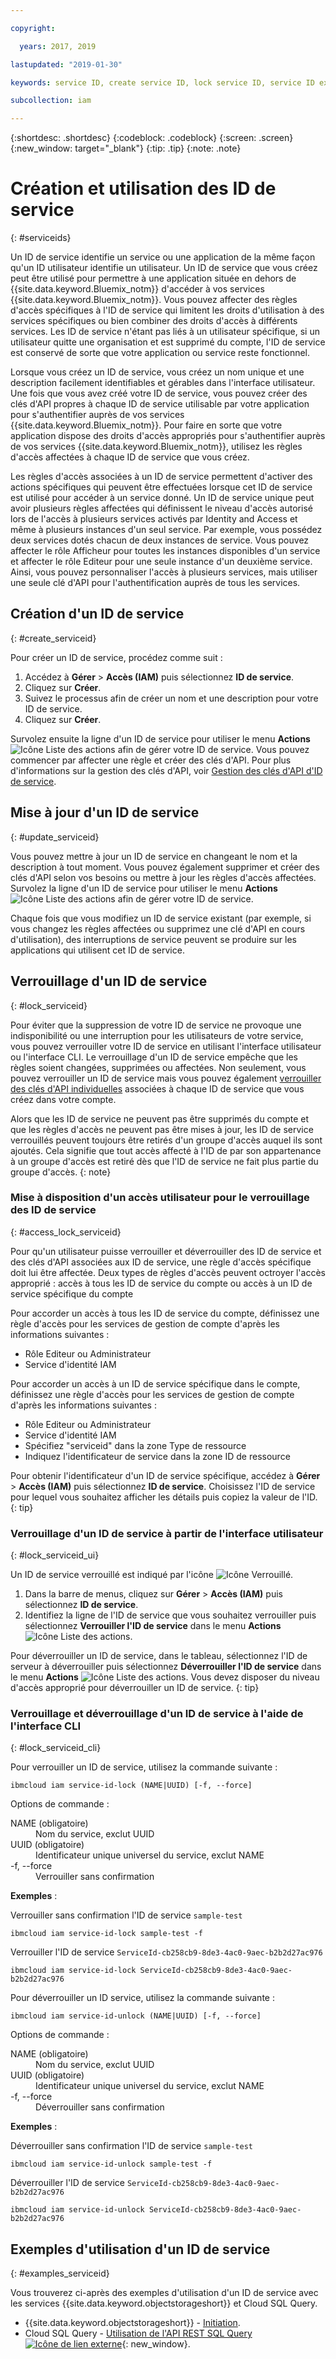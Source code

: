 ```yaml
---

copyright:

  years: 2017, 2019

lastupdated: "2019-01-30"

keywords: service ID, create service ID, lock service ID, service ID example

subcollection: iam

---
```


{:shortdesc: .shortdesc}
{:codeblock: .codeblock}
{:screen: .screen}
{:new_window: target="_blank"}
{:tip: .tip}
{:note: .note}

# Création et utilisation des ID de service
{: #serviceids}

Un ID de service identifie un service ou une application de la même façon qu'un ID utilisateur identifie un utilisateur. Un ID de service que vous créez peut être utilisé pour permettre à une application située en dehors de {{site.data.keyword.Bluemix_notm}} d'accéder à vos services {{site.data.keyword.Bluemix_notm}}. Vous pouvez affecter des règles d'accès spécifiques à l'ID de service qui limitent les droits d'utilisation à des services spécifiques ou bien combiner des droits d'accès à différents services. Les ID de service n'étant pas liés à un utilisateur spécifique, si un utilisateur quitte une organisation et est supprimé du compte, l'ID de service est conservé de sorte que votre application ou service reste fonctionnel.

Lorsque vous créez un ID de service, vous créez un nom unique et une description facilement identifiables et gérables dans l'interface utilisateur. Une fois que vous avez créé votre ID de service, vous pouvez créer des clés d'API propres à chaque ID de service utilisable par votre application pour s'authentifier auprès de vos services {{site.data.keyword.Bluemix_notm}}. Pour faire en sorte que votre application dispose des droits d'accès appropriés pour s'authentifier auprès de vos services {{site.data.keyword.Bluemix_notm}}, utilisez les règles d'accès affectées à chaque ID de service que vous créez.

Les règles d'accès associées à un ID de service permettent d'activer des actions spécifiques qui peuvent être effectuées lorsque cet ID de service est utilisé pour accéder à un service donné. Un ID de service unique peut avoir plusieurs règles affectées qui définissent le niveau d'accès autorisé lors de l'accès à plusieurs services activés par Identity and Access et même à plusieurs instances d'un seul service. Par exemple, vous possédez deux services dotés chacun de deux instances de service. Vous pouvez affecter le rôle Afficheur pour toutes les instances disponibles d'un service et affecter le rôle Editeur pour une seule instance d'un deuxième service. Ainsi, vous pouvez personnaliser l'accès à plusieurs services, mais utiliser une seule clé d'API pour l'authentification auprès de tous les services.


## Création d'un ID de service
{: #create_serviceid}

Pour créer un ID de service, procédez comme suit :

1. Accédez à **Gérer** &gt; **Accès (IAM)** puis sélectionnez **ID de service**.
2. Cliquez sur **Créer**.
3. Suivez le processus afin de créer un nom et une description pour votre ID de service.
4. Cliquez sur **Créer**.

Survolez ensuite la ligne d'un ID de service pour utiliser le menu **Actions** ![Icône Liste des actions](../icons/action-menu-icon.svg) afin de gérer votre ID de service. Vous pouvez commencer par affecter une règle et créer des clés d'API. Pour plus d'informations sur la gestion des clés d'API, voir  [Gestion des clés d'API d'ID de service](/docs/iam?topic=iam-serviceidapikeys#serviceidapikeys).

## Mise à jour d'un ID de service
{: #update_serviceid}

Vous pouvez mettre à jour un ID de service en changeant le nom et la description à tout moment. Vous pouvez également supprimer et créer des clés d'API selon vos besoins ou mettre à jour les règles d'accès affectées. Survolez la ligne d'un ID de service pour utiliser le menu **Actions** ![Icône Liste des actions](../icons/action-menu-icon.svg) afin de gérer votre ID de service.

Chaque fois que vous modifiez un ID de service existant (par exemple, si vous changez les règles affectées ou supprimez une clé d'API en cours d'utilisation), des interruptions de service peuvent se produire sur les applications qui utilisent cet ID de service.

## Verrouillage d'un ID de service
{: #lock_serviceid}

Pour éviter que la suppression de votre ID de service ne provoque une indisponibilité ou une interruption pour les utilisateurs de votre service, vous pouvez verrouiller votre ID de service en utilisant l'interface utilisateur ou l'interface CLI. Le verrouillage d'un ID de service empêche que les règles soient changées, supprimées ou affectées. Non seulement, vous pouvez verrouiller un ID de service mais vous pouvez également [verrouiller des clés d'API individuelles](/docs/iam?topic=iam-lockkey#lockkey) associées à chaque ID de service que vous créez dans votre compte.

Alors que les ID de service ne peuvent pas être supprimés du compte et que les règles d'accès ne peuvent pas être mises à jour, les ID de service verrouillés peuvent toujours être retirés d'un groupe d'accès auquel ils sont ajoutés. Cela signifie que tout accès affecté à l'ID de par son appartenance à un groupe d'accès est retiré dès que l'ID de service ne fait plus partie du groupe d'accès.
{: note}

### Mise à disposition d'un accès utilisateur pour le verrouillage des ID de service
{: #access_lock_serviceid}

Pour qu'un utilisateur puisse verrouiller et déverrouiller des ID de service et des clés d'API associées aux ID de service, une règle d'accès spécifique doit lui être affectée. Deux types de règles d'accès peuvent octroyer l'accès approprié : accès à tous les ID de service du compte ou accès à un ID de service spécifique du compte

Pour accorder un accès à tous les ID de service du compte, définissez une règle d'accès pour les services de gestion de compte d'après les informations suivantes :

* Rôle Editeur ou Administrateur
* Service d'identité IAM

Pour accorder un accès à un ID de service spécifique dans le compte, définissez une règle d'accès pour les services de gestion de compte d'après les informations suivantes :

* Rôle Editeur ou Administrateur
* Service d'identité IAM
* Spécifiez "serviceid" dans la zone Type de ressource
* Indiquez l'identificateur de service dans la zone ID de ressource

Pour obtenir l'identificateur d'un ID de service spécifique, accédez à **Gérer** > **Accès (IAM)** puis sélectionnez **ID de service**. Choisissez l'ID de service pour lequel vous souhaitez afficher les détails puis copiez la valeur de l'ID.
{: tip}

### Verrouillage d'un ID de service à partir de l'interface utilisateur
{: #lock_serviceid_ui}

Un ID de service verrouillé est indiqué par l'icône ![Icône Verrouillé](images/locked.svg "Verrouillé").

1. Dans la barre de menus, cliquez sur **Gérer** &gt; **Accès (IAM)** puis sélectionnez **ID de service**.
2. Identifiez la ligne de l'ID de service que vous souhaitez verrouiller puis sélectionnez **Verrouiller l'ID de service** dans le menu **Actions** ![Icône Liste des actions](../icons/action-menu-icon.svg).

Pour déverrouiller un ID de service, dans le tableau, sélectionnez l'ID de serveur à déverrouiller puis sélectionnez **Déverrouiller l'ID de service** dans le menu **Actions** ![Icône Liste des actions](../icons/action-menu-icon.svg). Vous devez disposer du niveau d'accès approprié pour déverrouiller un ID de service.
{: tip}


### Verrouillage et déverrouillage d'un ID de service à l'aide de l'interface CLI
{: #lock_serviceid_cli}

Pour verrouiller un ID de service, utilisez la commande suivante :

```
ibmcloud iam service-id-lock (NAME|UUID) [-f, --force]
```

Options de commande :

<dl>
  <dt>NAME (obligatoire)</dt>
  <dd>Nom du service, exclut UUID</dd>
  <dt>UUID (obligatoire)</dt>
  <dd>Identificateur unique universel du service, exclut NAME</dd>
  <dt>-f, --force</dt>
  <dd>Verrouiller sans confirmation</dd>
</dl>

<strong>Exemples</strong> :

Verrouiller sans confirmation l'ID de service `sample-test`

```
ibmcloud iam service-id-lock sample-test -f
```

Verrouiller l'ID de service `ServiceId-cb258cb9-8de3-4ac0-9aec-b2b2d27ac976`

```
ibmcloud iam service-id-lock ServiceId-cb258cb9-8de3-4ac0-9aec-b2b2d27ac976
```

Pour déverrouiller un ID service, utilisez la commande suivante :

 ```
ibmcloud iam service-id-unlock (NAME|UUID) [-f, --force]
```

Options de commande :

<dl>
  <dt>NAME (obligatoire)</dt>
  <dd>Nom du service, exclut UUID</dd>
  <dt>UUID (obligatoire)</dt>
  <dd>Identificateur unique universel du service, exclut NAME</dd>
  <dt>-f, --force</dt>
  <dd>Déverrouiller sans confirmation</dd>
</dl>

<strong>Exemples</strong> :

Déverrouiller sans confirmation l'ID de service `sample-test`

```
ibmcloud iam service-id-unlock sample-test -f
```

Déverrouiller l'ID de service `ServiceId-cb258cb9-8de3-4ac0-9aec-b2b2d27ac976`

```
ibmcloud iam service-id-unlock ServiceId-cb258cb9-8de3-4ac0-9aec-b2b2d27ac976
```


## Exemples d'utilisation d'un ID de service
{: #examples_serviceid}

Vous trouverez ci-après des exemples d'utilisation d'un ID de service avec les services {{site.data.keyword.objectstorageshort}} et Cloud SQL Query.

- {{site.data.keyword.objectstorageshort}} - [Initiation](/docs/services/cloud-object-storage?topic=cloud-object-storage-getting-started-cli-#getting-started-cli-).
- Cloud SQL Query - [Utilisation de l'API REST SQL Query ![Icône de lien externe](../icons/launch-glyph.svg)](https://www.youtube.com/embed/s6S4AdJItHk?rel=0){: new_window}.
